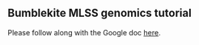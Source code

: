 ## Bumblekite MLSS genomics tutorial 

Please follow along with the Google doc [here](https://docs.google.com/document/d/13-TWr_FEChis13_bz4ffmPLGu8Yhiz34U3RRDXQKcJ8/edit?usp=sharing).
